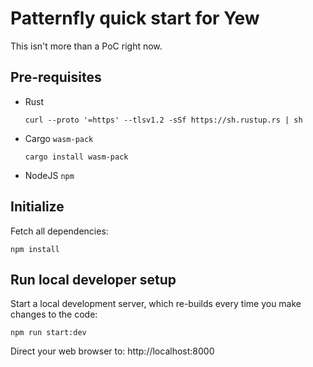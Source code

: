 # Patternfly quick start for Yew

This isn't more than a PoC right now.

## Pre-requisites

* Rust

      curl --proto '=https' --tlsv1.2 -sSf https://sh.rustup.rs | sh

* Cargo `wasm-pack`

      cargo install wasm-pack

* NodeJS `npm`

## Initialize

Fetch all dependencies:

    npm install

## Run local developer setup

Start a local development server, which re-builds every time you make changes to the code:

    npm run start:dev

Direct your web browser to: http://localhost:8000
